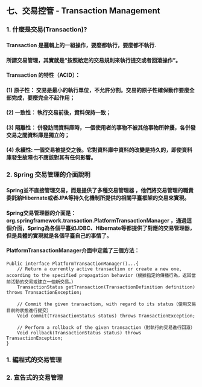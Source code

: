 ## 七、交易控管 - Transaction Management
### 1. 什麼是交易(Transaction)?
#### Transaction 是邏輯上的一組操作，要麼都執行，要麼都不執行.
#### 所謂交易管理，其實就是“按照給定的交易規則來執行提交或者回滾操作”。
#### Transaction 的特性（ACID）：
#### (1) 原子性： 交易是最小的執行單位，不允許分割。交易的原子性確保動作要麼全部完成，要麼完全不起作用；
#### (2) 一致性： 執行交易前後，資料保持一致；
#### (3) 隔離性： 併發訪問資料庫時，一個使用者的事物不被其他事物所幹擾，各併發交易之間資料庫是獨立的；
#### (4) 永續性: 一個交易被提交之後。它對資料庫中資料的改變是持久的，即使資料庫發生故障也不應該對其有任何影響。
### 2. Spring 交易管理的介面說明
#### Spring並不直接管理交易，而是提供了多種交易管理器 ，他們將交易管理的職責委託給Hibernate或者JPA等持久化機制所提供的相關平臺框架的交易來實現。 
#### Spring交易管理器的介面是： org.springframework.transaction.PlatformTransactionManager ，通過這個介面，Spring為各個平臺如JDBC、Hibernate等都提供了對應的交易管理器，但是具體的實現就是各個平臺自己的事情了。
#### PlatformTransactionManager介面中定義了三個方法：
	Public interface PlatformTransactionManager()...{  
		// Return a currently active transaction or create a new one, according to the specified propagation behavior（根據指定的傳播行為，返回當前活動的交易或建立一個新交易。）
		TransactionStatus getTransaction(TransactionDefinition definition) throws TransactionException; 
		
		// Commit the given transaction, with regard to its status（使用交易目前的狀態進行提交）
		Void commit(TransactionStatus status) throws TransactionException;  
		
		// Perform a rollback of the given transaction（對執行的交易進行回滾）
		Void rollback(TransactionStatus status) throws TransactionException;  
	}

### 1. 編程式的交易管理
### 2. 宣告式的交易管理
